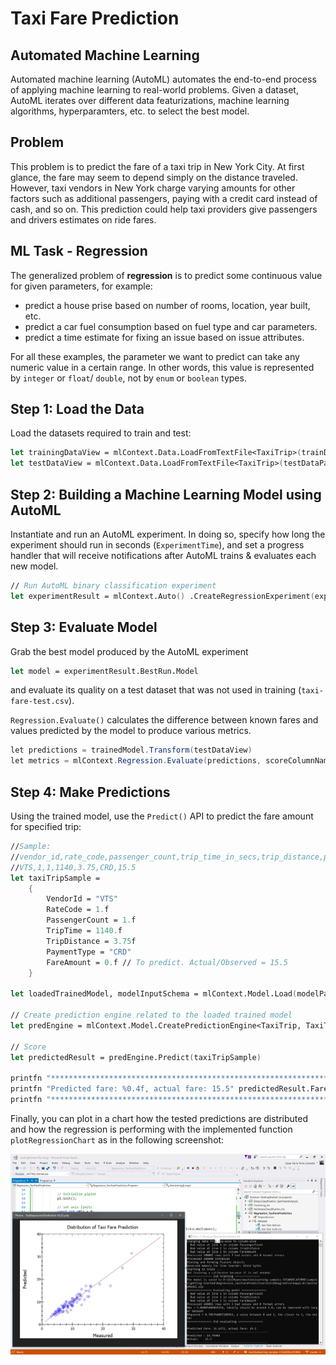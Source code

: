 # Taxi Fare Prediction

## Automated Machine Learning
Automated machine learning (AutoML) automates the end-to-end process of applying machine learning to real-world problems. Given a dataset, AutoML iterates over different data featurizations, machine learning algorithms, hyperparamters, etc. to select the best model.

## Problem
This problem is to predict the fare of a taxi trip in New York City. At first glance, the fare may seem to depend simply on the distance traveled. However, taxi vendors in New York charge varying amounts for other factors such as additional passengers, paying with a credit card instead of cash, and so on. This prediction could help taxi providers give passengers and drivers estimates on ride fares.

## ML Task - Regression
The generalized problem of **regression** is to predict some continuous value for given parameters, for example:
* predict a house prise based on number of rooms, location, year built, etc.
* predict a car fuel consumption based on fuel type and car parameters.
* predict a time estimate for fixing an issue based on issue attributes.

For all these examples, the parameter we want to predict can take any numeric value in a certain range. In other words, this value is represented by `integer` or `float`/ `double`, not by `enum` or `boolean` types.

## Step 1: Load the Data

Load the datasets required to train and test:

```fsharp
let trainingDataView = mlContext.Data.LoadFromTextFile<TaxiTrip>(trainDataPath, hasHeader = true, separatorChar = ',')
let testDataView = mlContext.Data.LoadFromTextFile<TaxiTrip>(testDataPath, hasHeader = true, separatorChar = ',')
```

## Step 2: Building a Machine Learning Model using AutoML

Instantiate and run an AutoML experiment. In doing so, specify how long the experiment should run in seconds (`ExperimentTime`), and set a progress handler that will receive notifications after AutoML trains & evaluates each new model.

```fsharp
// Run AutoML binary classification experiment
let experimentResult = mlContext.Auto() .CreateRegressionExperiment(experimentTimeInSeconds).Execute(trainingDataView, labelColumnName, progressHandler= progressHandler)
```

## Step 3: Evaluate Model

Grab the best model produced by the AutoML experiment

```fsharp
let model = experimentResult.BestRun.Model
```

and evaluate its quality on a test dataset that was not used in training (`taxi-fare-test.csv`).

`Regression.Evaluate()` calculates the difference between known fares and values predicted by the model to produce various metrics.

```C#
let predictions = trainedModel.Transform(testDataView)
let metrics = mlContext.Regression.Evaluate(predictions, scoreColumnName = "Score")
```

## Step 4: Make Predictions

Using the trained model, use the `Predict()` API to predict the fare amount for specified trip:

```fsharp
//Sample: 
//vendor_id,rate_code,passenger_count,trip_time_in_secs,trip_distance,payment_type,fare_amount
//VTS,1,1,1140,3.75,CRD,15.5
let taxiTripSample = 
    {
        VendorId = "VTS"
        RateCode = 1.f
        PassengerCount = 1.f
        TripTime = 1140.f
        TripDistance = 3.75f
        PaymentType = "CRD"
        FareAmount = 0.f // To predict. Actual/Observed = 15.5
    }

let loadedTrainedModel, modelInputSchema = mlContext.Model.Load(modelPath)

// Create prediction engine related to the loaded trained model
let predEngine = mlContext.Model.CreatePredictionEngine<TaxiTrip, TaxiTripFarePrediction>(loadedTrainedModel)

// Score
let predictedResult = predEngine.Predict(taxiTripSample)

printfn "**********************************************************************"
printfn "Predicted fare: %0.4f, actual fare: 15.5" predictedResult.FareAmount
printfn "**********************************************************************"
```

Finally, you can plot in a chart how the tested predictions are distributed and how the regression is performing with the implemented function `plotRegressionChart` as in the following screenshot:

![Regression plot-chart](images/Sample-Regression-Chart.png)